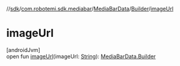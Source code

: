 //[sdk](../../../../index.md)/[com.robotemi.sdk.mediabar](../../index.md)/[MediaBarData](../index.md)/[Builder](index.md)/[imageUrl](image-url.md)

# imageUrl

[androidJvm]\
open fun [imageUrl](image-url.md)(imageUrl: [String](https://docs.oracle.com/javase/8/docs/api/java/lang/String.html)): [MediaBarData.Builder](index.md)
